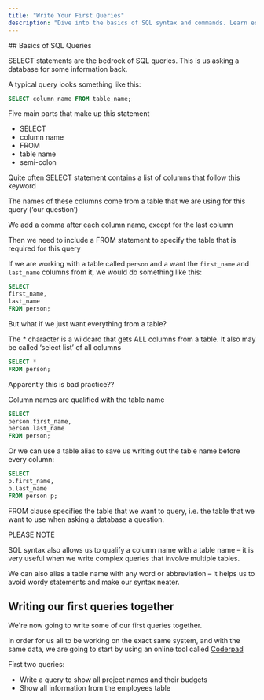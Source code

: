 ```yaml
---
title: "Write Your First Queries"
description: "Dive into the basics of SQL syntax and commands. Learn essential SQL components such as SELECT, FROM, WHERE, and how they form the building blocks for querying databases. Gain hands-on experience crafting simple SQL queries to retrieve specific data sets."
---
```


## Basics of SQL Queries

SELECT statements are the bedrock of SQL queries. This is us asking a database for some information back.

A typical query looks something like this:

```sql
SELECT column_name FROM table_name;
```

Five main parts that make up this statement

- SELECT
- column name
- FROM
- table name
- semi-colon

Quite often SELECT statement contains a list of columns that follow this keyword

The names of these columns come from a table that we are using for this query (‘our question’)

We add a comma after each column name, except for the last column

Then we need to include a FROM statement to specify the table that is required for this query

If we are working with a table called `person` and a want the `first_name` and `last_name` columns from it, we would do something like this:

```sql
SELECT 
first_name, 
last_name
FROM person;

```

But what if we just want everything from a table?

The * character is a wildcard that gets ALL columns from a table.  It also may be called ‘select list’ of all columns

```sql
SELECT *
FROM person;
```

Apparently this is bad practice??




Column names are qualified with the table name

```sql
SELECT 
person.first_name, 
person.last_name
FROM person;
```

Or we can use a table alias to save us writing out the table name before every column:

```sql
SELECT 
p.first_name, 
p.last_name
FROM person p;
```





FROM clause specifies the table that we want to query, i.e. the table that we want to use when asking a database a question. 

PLEASE NOTE

SQL syntax also allows us to qualify a column name with a table name – it is very useful when we write complex queries that involve multiple tables.

We can also alias a table name with any word or abbreviation – it helps us to avoid wordy statements and make our syntax neater. 






## Writing our first queries together

We're now going to write some of our first queries together.

In order for us all to be working on the exact same system, and with the same data, we are going to start by using an online tool called [Coderpad][coderpad]

<!-- TASK -->
First two queries:
- Write a query to show all project names and their budgets
- Show all information from the employees table



[coderpad]: https://coderpad.io/sandbox